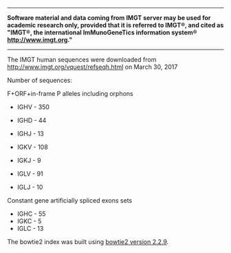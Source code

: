 ___
**Software material and data coming from IMGT server may be used for academic research only, provided that it is referred to IMGT®, and cited as "IMGT®, the international ImMunoGeneTics information system® http://www.imgt.org."** 
___

The IMGT human sequences were downloaded from http://www.imgt.org/vquest/refseqh.html on March 30, 2017

Number of sequences:

F+ORF+in-frame P alleles including orphons
* IGHV - 350
* IGHD - 44
* IGHJ - 13
  
* IGKV - 108
* IGKJ - 9
  
* IGLV - 91
* IGLJ - 10

Constant gene artificially spliced exons sets
* IGHC - 55
* IGKC - 5
* IGLC - 13
  
The bowtie2 index was built using [bowtie2 version 2.2.9](https://github.com/BenLangmead/bowtie2/releases/tag/v2.2.9).
